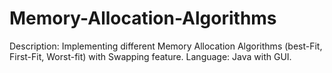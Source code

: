 # Memory-Allocation-Algorithms
Description: Implementing different Memory Allocation Algorithms (best-Fit, First-Fit, Worst-fit) with Swapping feature.
Language: Java with GUI.
